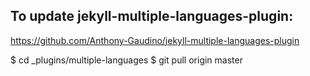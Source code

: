 ## To update jekyll-multiple-languages-plugin:

https://github.com/Anthony-Gaudino/jekyll-multiple-languages-plugin

$ cd _plugins/multiple-languages
$ git pull origin master